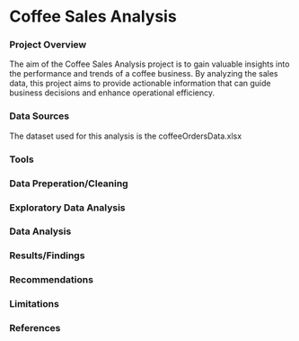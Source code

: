 # Coffee Sales Analysis

### Project Overview

The aim of the Coffee Sales Analysis project is to gain valuable insights into the performance and trends of a coffee business. By analyzing the sales data, this project aims to provide actionable information that can guide business decisions and enhance operational efficiency.


### Data Sources

The  dataset used for this analysis is the coffeeOrdersData.xlsx

### Tools
### Data Preperation/Cleaning
### Exploratory Data Analysis
### Data Analysis
### Results/Findings
### Recommendations
### Limitations
### References













